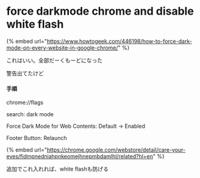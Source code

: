 # force darkmode chrome and disable white flash

{% embed url="https://www.howtogeek.com/446198/how-to-force-dark-mode-on-every-website-in-google-chrome/" %}

これはいい。全部だーくもーどになった

警告出てたけど

#### 手順

chrome://flags

search: dark mode

Force Dark Mode for Web Contents: Default -&gt; Enabled

Footer Button: Relaunch

{% embed url="https://chrome.google.com/webstore/detail/care-your-eyes/fidmpnedniahpnkeomejhnepmbdamlhl/related?hl=en" %}

追加でこれ入れれば、white flashも防げる

